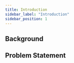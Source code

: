 ```yaml
---
title: Introduction
sidebar_label: "Introduction"
sidebar_position: 1
---
```


## Background 

## Problem Statement
